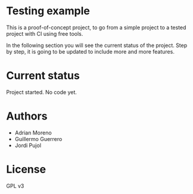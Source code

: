 # Testing example

This is a proof-of-concept project, to go from a simple project to a tested project with CI using free tools.

In the following section you will see the current status of the project. Step by step, it is going to be updated to include more and more features.

# Current status

Project started. No code yet.

# Authors

* Adrian Moreno
* Guillermo Guerrero
* Jordi Pujol

# License

GPL v3
